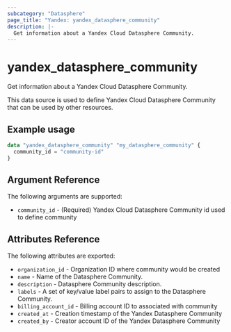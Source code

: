 ```yaml
---
subcategory: "Datasphere"
page_title: "Yandex: yandex_datasphere_community"
description: |-
  Get information about a Yandex Cloud Datasphere Community.
---
```


# yandex_datasphere_community

Get information about a Yandex Cloud Datasphere Community.

This data source is used to define Yandex Cloud Datasphere Community that can be used by other resources.

## Example usage

```terraform
data "yandex_datasphere_community" "my_datasphere_community" {
  community_id = "community-id"
}
```

## Argument Reference

The following arguments are supported:

* `community_id` - (Required) Yandex Cloud Datasphere Community id used to define community

## Attributes Reference

The following attributes are exported:

* `organization_id` - Organization ID where community would be created
* `name` - Name of the Datasphere Community.
* `description` - Datasphere Community description.
* `labels` - A set of key/value label pairs to assign to the Datasphere Community.
* `billing_account_id` - Billing account ID to associated with community
* `created_at` - Creation timestamp of the Yandex Datasphere Community
* `created_by` - Creator account ID of the Yandex Datasphere Community
